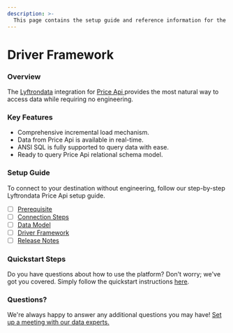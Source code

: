 ```yaml
---
description: >-
  This page contains the setup guide and reference information for the Price Api source connector.
---
```


# Driver Framework

### Overview

The [Lyftrondata](https://www.lyftrondata.com/) integration for [Price Api](https://www.lyftrondata.com/integration/price-api/)[ ](https://www.lyftrondata.com/integration/price-api/)provides the most natural way to access data while requiring no engineering.

### Key Features

* Comprehensive incremental load mechanism.
* Data from Price Api is available in real-time.&#x20;
* ANSI SQL is fully supported to query data with ease.
* Ready to query Price Api relational schema model.

### Setup Guide

To connect to your destination without engineering, follow our step-by-step Lyftrondata Price Api setup guide.

* [ ] [Prerequisite](../../marketing-analytics/price-api/prerequisite.md)
* [ ] [Connection Steps](../../marketing-analytics/price-api/connection-steps.md)
* [ ] [Data Model](../../marketing-analytics/price-api/data-model/)
* [ ] [Driver Framework](../../marketing-analytics/price-api/driver-framework/)
* [ ] [Release Notes](../../marketing-analytics/price-api/release-notes.md)

### Quickstart Steps

Do you have questions about how to use the platform? Don't worry; we've got you covered. Simply follow the quickstart instructions [here](../../../quickstart-steps.md).

### Questions? <a href="#questions" id="questions"></a>

We're always happy to answer any additional questions you may have! [Set up a meeting with our data experts.](https://www.lyftrondata.com/book-a-meeting/)


